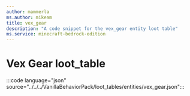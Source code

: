 ```yaml
---
author: mammerla
ms.author: mikeam
title: vex_gear
description: "A code snippet for the vex_gear entity loot table"
ms.service: minecraft-bedrock-edition
---
```


# Vex Gear loot_table

:::code language="json" source="../../../VanillaBehaviorPack/loot_tables/entities/vex_gear.json":::
